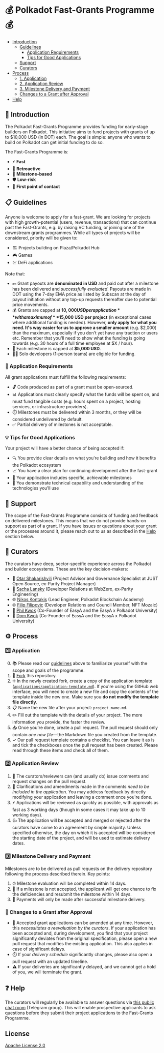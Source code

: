 # 💰 Polkadot Fast-Grants Programme 💰<!-- omit in toc -->

- [Introduction](#introduction)
  - [Guidelines](#guidelines)
    - [Application Requirements](#application-requirements)
    - [Tips for Good Applications](#tips-for-good-applications)
  - [Support](#support)
  - [Curators](#curators)
- [Process](#process)
  - [1. Application](#1-application)
  - [2. Application Review](#2-application-review)
  - [3. Milestone Delivery and Payment](#3-milestone-delivery-and-payment)
  - [Changes to a Grant after Approval](#changes-to-a-grant-after-approval)
- [Help](#help)

## 🌟 Introduction

The Polkadot Fast-Grants Programme provides funding for early-stage builders on Polkadot. This initiative aims to fund projects with grants of up to $10,000 USD (in DOT) each. The goal is simple: anyone who wants to build on Polkadot can get initial funding to do so.

The Fast-Grants Programme is:

- ⚡ **Fast**
- 🔄 **Retroactive**
- 🎯 **Milestone-based**
- 🛡️ **Low-risk**
- 🚪 **First point of contact**

## 📋 Guidelines

Anyone is welcome to apply for a fast-grant. We are looking for projects with high growth-potential (users, revenue, transactions) that can continue past the Fast-Grants, e.g. by raising VC funding, or joining one of the downstream grants programmes. While all types of projects will be considered, priority will be given to:

- 🏗️ Projects building on Plaza/Polkadot Hub
- 🎮 Games
- 💹 DeFi applications

Note that:

- 💵 Grant payouts are **denominated in USD** and paid out after a milestone has been delivered and _successfully evaluated_. Payouts are made in DOT using the 7-day EMA price as listed by Subscan at the day of payout initiation without any top-up requests thereafter due to potential price movements.
- 💰 Grants are capped at **$10,000 USD per application** with a maximum of **$15,000 USD per project** (in exceptional cases where additional funding is needed). However, **only apply for what you need. It's way easier for us to approve a smaller amount** (e.g. $2,000) than the maximum, especially if you don't yet have any traction or users etc. Remember that you'll need to show what the funding is going towards (e.g. 30 hours of a full time employee at $X / hour).
- 💸 Each milestone is capped at **$5,000 USD**.
- 👨‍💻 Solo developers (1-person teams) are eligible for funding.

### 📝 Application Requirements

All grant applications must fulfill the following requirements:

- 🔓 Code produced as part of a grant must be open-sourced.
- 📊 Applications must clearly specify what the funds will be spent on, and must fund tangible costs (e.g. hours spent on a project, hosting services, or infrastructure providers).
- ⏱️ Milestones must be delivered within 3 months, or they will be considered undelivered by default.
- ✅ Partial delivery of milestones is not acceptable.

### 💡 Tips for Good Applications

Your project will have a better chance of being accepted if:

- 🔍 You provide clear details on what you're building and how it benefits the Polkadot ecosystem
- 📈 You have a clear plan for continuing development after the fast-grant
- 🏁 Your application includes specific, achievable milestones
- 🧠 You demonstrate technical capability and understanding of the technologies you'll use

## 🤝 Support

The scope of the Fast-Grants Programme consists of funding and feedback on delivered milestones. This means that we do not provide hands-on support as part of a grant. If you have issues or questions about your grant or the processes around it, please reach out to us as described in the [Help](#help) section below.

## 👥 Curators

The curators have deep, sector-specific experience across the Polkadot and builder ecosystems. These are the key decision-makers:

- 🧩 [Otar Shakarishvili](https://www.linkedin.com/in/otarshakarishvili/) (Project Advisor and Governance Specialist at JUST Open Source, ex-Parity Project Manager)
- 🔗 [Sacha Lansky](https://www.linkedin.com/in/alexander-sacha-lansky/) (Developer Relations at WebZero, ex-Parity Engineering)
- 🌐 [Nikos Kontakis](https://www.linkedin.com/in/nikolaoskontakis/) (Lead Engineer, Polkadot Blockchain Academy)
- 🌐 [Filip Filipovic](https://www.linkedin.com/in/filip-m-filipovic-68825033/) (Developer Relations and Council Member, NFT Mozaic)
- 🏫 [Phil Kwok](https://linkedin.com/in/philip-k-building) (Co-Founder of EasyA and the EasyA x Polkadot University)
- 🏫 [Dom Kwok](https://www.linkedin.com/in/dom-k-b73381100/) (Co-Founder of EasyA and the EasyA x Polkadot University)

## ⚙️ Process

### 1️⃣ Application

   0. 📚 Please read our [guidelines](#guidelines) above to familiarize yourself with the scope and goals of the programme.
   1. 🔄 [Fork](https://github.com/Polkadot-Fast-Grants/apply) this repository.
   2. ➕ In the newly created fork, create a copy of the application template ([`applications/application-template.md`](applications/application-template.md)). If you're using the GitHub web interface, you will need to create a new file and copy the contents of the template inside the new one. Make sure you **do not modify the template file directly**. 
   3. 📋 Name the new file after your project: `project_name.md`.
   4. ✏️ Fill out the template with the details of your project. The more information you provide, the faster the review. 
   5. 📤 Once you're done, create a pull request. The pull request should only contain _one new file_—the Markdown file you created from the template.
   6. ✓ Our pull request template contains a checklist. You can leave it as is and tick the checkboxes once the pull request has been created. Please read through these items and check all of them.

### 2️⃣ Application Review

   1. 💬 The curators/reviewers can (and usually do) issue comments and request changes on the pull request.
   2. 📝 Clarifications and amendments made in the comments _need to be included in the application_. You may address feedback by directly modifying your application and leaving a comment once you're done. 
   3. ⚡ Applications will be reviewed as quickly as possible, with approvals as fast as 3 working days (though in some cases it may take up to 10 working days).
   4. 👍 The application will be accepted and merged or rejected after the curators have come to an agreement by simple majority. Unless specified otherwise, the day on which it is accepted will be considered the starting date of the project, and will be used to estimate delivery dates.

### 3️⃣ Milestone Delivery and Payment

   Milestones are to be delivered as pull requests on the delivery repository following the process described therein. Key points:

   1. ⏰ Milestone evaluation will be completed within 14 days.
   2. 🔄 If a milestone is not accepted, the applicant will get one chance to fix the deficiencies and resubmit the milestone within 14 days.
   3. 💸 Payments will only be made after successful milestone delivery.

### 🔄 Changes to a Grant after Approval

- 📝 Accepted grant applications can be amended at any time. However, this _necessitates a reevaluation by the curators_. If your application has been accepted and, during development, you find that your project significantly deviates from the original specification, please open a new pull request that modifies the existing application. This also applies in case of significant delays.
- ⏱️ If your _delivery schedule_ significantly changes, please also open a pull request with an updated timeline.
- ⚠️ If your deliveries are significantly delayed, and we cannot get a hold of you, we will terminate the grant.

## ❓ Help

The curators will regularly be available to answer questions via [this public chat room](https://t.me/+WWETkbjk_WAwYjVk) (Telegram group). This will enable prospective applicants to ask questions before they submit their project applications to the Fast-Grants Programme.

## License<!-- omit in toc -->

[Apache License 2.0](LICENSE)
